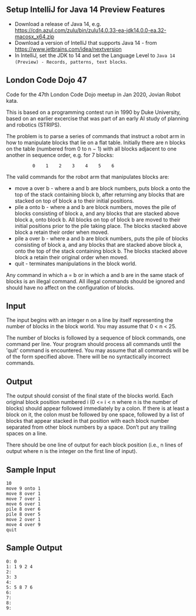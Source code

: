 ## Setup IntelliJ for Java 14 Preview Features

* Download a release of Java 14, e.g. https://cdn.azul.com/zulu/bin/zulu14.0.33-ea-jdk14.0.0-ea.32-macosx_x64.zip
* Download a version of IntelliJ that supports Java 14 - from https://www.jetbrains.com/idea/nextversion
* In IntelliJ, set the JDK to 14 and set the Language Level to `Java 14 (Preview) - Records, patterns, text blocks`.

## London Code Dojo 47
Code for the 47th London Code Dojo meetup in Jan 2020, Jovian Robot kata.

This is based on a programming contest run in 1990 by Duke University, based on an earlier excercise that was part of an early AI study of planning and robotics (STRIPS).

The problem is to parse a series of commands that instruct a robot arm in how to manipulate blocks that lie on a flat table. Initially there are n blocks on the table (numbered from 0 to n − 1) with all blocks adjacent to one another in sequence order, e.g. for 7 blocks:

			  0    1    2    3    4    5    6

The valid commands for the robot arm that manipulates blocks are:

* move a over b - where a and b are block numbers, puts block a onto the top of the stack containing block b, after returning any blocks that are stacked on top of block a to their initial positions.
* pile a onto b - where a and b are block numbers, moves the pile of blocks consisting of block a, and any blocks that are stacked above block a, onto block b. All blocks on top of block b are moved to their initial positions prior to the pile taking place. The blocks stacked above block a retain their order when moved.
* pile a over b - where a and b are block numbers, puts the pile of blocks consisting of block a, and any blocks that are stacked above block a, onto the top of the stack containing block b. The blocks stacked above block a retain their original order when moved.
* quit - terminates manipulations in the block world.

Any command in which a = b or in which a and b are in the same stack of blocks is an illegal command. All illegal commands should be ignored and should have no affect on the configuration of blocks.

## Input
The input begins with an integer n on a line by itself representing the number of blocks in the block world. You may assume that 0 < n < 25.

The number of blocks is followed by a sequence of block commands, one command per line. Your program should process all commands until the 'quit' command is encountered. You may assume that all commands will be of the form specified above. There will be no syntactically incorrect commands.

## Output
The output should consist of the final state of the blocks world. Each original block position numbered i (0 <= i < n where n is the number of blocks) should appear followed immediately by a colon. If there is at least a block on it, the colon must be followed by one space, followed by a list of blocks that appear stacked in that position with each block number separated from other block numbers by a space. Don’t put any trailing spaces on a line.

There should be one line of output for each block position (i.e., n lines of output where n is the integer on the first line of input).

## Sample Input

```
10
move 9 onto 1
move 8 over 1
move 7 over 1
move 6 over 1
pile 8 over 6
pile 8 over 5
move 2 over 1
move 4 over 9
quit
```

## Sample Output

```
0: 0
1: 1 9 2 4
2:
3: 3
4:
5: 5 8 7 6
6:
7:
8:
9:
```